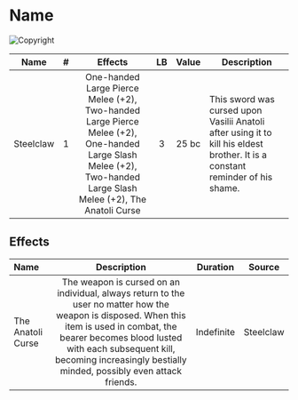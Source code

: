 # Name

![Copyright]()

|   Name   | # |                                 Effects                                 | LB | Value | Description                                                                                                                   |
| :-------: | :-: | :----------------------------------------------------------------------: | :-: | :---: | ----------------------------------------------------------------------------------------------------------------------------- |
| Steelclaw | 1 | One-handed Large Pierce Melee (+2), Two-handed Large Pierce Melee (+2), One-handed Large Slash Melee (+2), Two-handed Large Slash Melee (+2), The Anatoli Curse | 3 | 25 bc | This sword was cursed upon Vasilii Anatoli after using it to kill his eldest brother. It is a constant reminder of his shame. |

## Effects

| Name              |                                                                                                                                   Description                                                                                                                                   |  Duration  |  Source  |
| :---------------- | :-----------------------------------------------------------------------------------------------------------------------------------------------------------------------------------------------------------------------------------------------------------------------: | :--------: | :-------: |
| The Anatoli Curse | The weapon is cursed on an individual, always return to the user no matter how the weapon is disposed. When this item is used in combat, the bearer becomes blood lusted with each subsequent kill, becoming increasingly bestially minded, possibly even attack friends. | Indefinite | Steelclaw |
